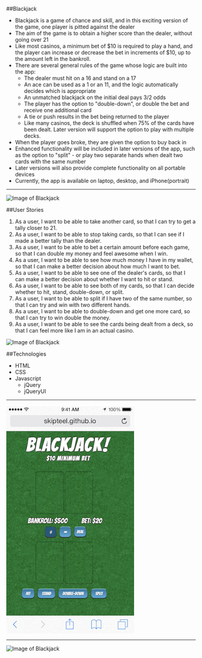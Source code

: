 ##Blackjack

- Blackjack is a game of chance and skill, and in this exciting version of the game, one player is pitted against the dealer
- The aim of the game is to obtain a higher score than the dealer, without going over 21
- Like most casinos, a minimum bet of $10 is required to play a hand, and the player can increase or decrease the bet in increments of $10, up to the amount left in the bankroll.
- There are several general rules of the game whose logic are built into the app:
  * The dealer must hit on a 16 and stand on a 17
  * An ace can be used as a 1 or an 11, and the logic automatically decides which is appropriate
  * An unmatched blackjack on the initial deal pays 3/2 odds
  * The player has the option to "double-down", or double the bet and receive one additional card
  * A tie or push results in the bet being returned to the player
  * Like many casinos, the deck is shuffled when 75% of the cards have been dealt. Later version will support the option to play with multiple decks. 
- When the player goes broke, they are given the option to buy back in
- Enhanced functionality will be included in later versions of the app, such as the option to "split" -  or play two separate hands when dealt two cards with the same number
- Later versions will also provide complete functionality on all portable devices
- Currently, the app is available on laptop, desktop, and iPhone(portrait)

---

![Image of Blackjack](images/BJIphone2.gif)

##User Stories

1. As a user, I want to be able to take another card, so that I can try to get a tally closer to 21.
2. As a user, I want to be able to stop taking cards, so that I can see if I made a better tally than the dealer.
3. As a user, I want to be able to bet a certain amount before each game, so that I can double my money and feel awesome when I win.
4. As a user, I want to be able to see how much money I have in my wallet, so that I can make a better decision about how much I want to bet.
5. As a user, I want to be able to see one of the dealer's cards, so that I can make a better decision about whether I want to hit or stand.
6. As a user, I want to be able to see both of my cards, so that I can decide whether to hit, stand, double-down, or split.
7. As a user, I want to be able to split if I have two of the same number, so that I can try and win with two different hands.
8. As a user, I want to be able to double-down and get one more card, so that I can try to win double the money.
9. As a user, I want to be able to see the cards being dealt from a deck, so that I can feel more like I am in an actual casino.

![Image of Blackjack](images/BJMac.gif)

##Technologies

* HTML
* CSS
* Javascript
  * jQuery
  * jQueryUI

***

![Image of Blackjack](images/BJIphone.gif)

---

![Image of Blackjack](images/BJMac2.gif)

<!-- Technology -->

